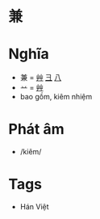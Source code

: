 # 兼

# Nghĩa
* 兼 = [艸](艸.md) [彐](彐.md) [八](八.md)
* 䒑 = [艸](艸.md)
* bao gồm, kiêm nhiệm

# Phát âm
* /kiêm/

# Tags
* Hán Việt

